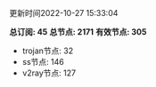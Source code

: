 更新时间2022-10-27 15:33:04

**总订阅: 45**
**总节点: 2171**
**有效节点: 305**
- trojan节点: 32
- ss节点: 146
- v2ray节点: 127
